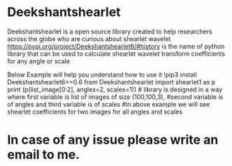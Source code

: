 # Deekshantshearlet
Deekshantshearlet is a open source library created to help researchers across the globe who are curious about shearlet wavelet
https://pypi.org/project/Deekshantshearlet6/#history is the name of python library that can be used to calculate shearlet wavelet transform coefficients for any angle or scale

Below Example will help you understand how to use it
  !pip3 install Deekshantshearlet6==0.6
  from Deekshantshearlet import shearlet1 as p
  print (p(list_image[0:2], angles=2, scales=1)) # library is designed in a way where first variable is list of images of size (100,100,3),   #second variable is of angles and third variable is of scales
  #in above example we will see shearlet coefficients for two images for all angles and scales
  # In case of any issue please write an email to me.

